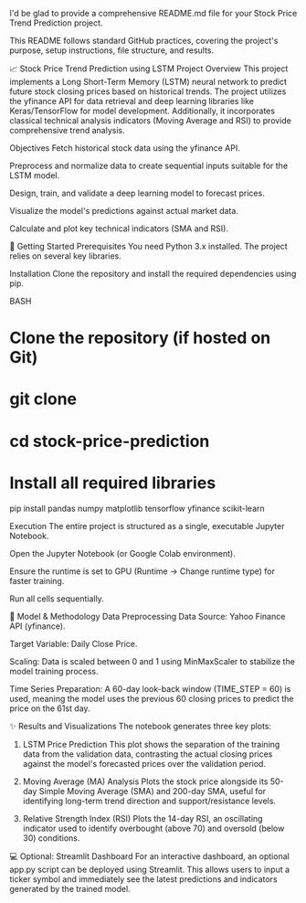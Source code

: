 I'd be glad to provide a comprehensive README.md file for your Stock Price Trend Prediction project.

This README follows standard GitHub practices, covering the project's purpose, setup instructions, file structure, and results.

📈 Stock Price Trend Prediction using LSTM
Project Overview
This project implements a Long Short-Term Memory (LSTM) neural network to predict future stock closing prices based on historical trends. The project utilizes the yfinance API for data retrieval and deep learning libraries like Keras/TensorFlow for model development. Additionally, it incorporates classical technical analysis indicators (Moving Average and RSI) to provide comprehensive trend analysis.

Objectives
Fetch historical stock data using the yfinance API.

Preprocess and normalize data to create sequential inputs suitable for the LSTM model.

Design, train, and validate a deep learning model to forecast prices.

Visualize the model's predictions against actual market data.

Calculate and plot key technical indicators (SMA and RSI).

🚀 Getting Started
Prerequisites
You need Python 3.x installed. The project relies on several key libraries.

Installation
Clone the repository and install the required dependencies using pip.

BASH
# Clone the repository (if hosted on Git)
# git clone <your-repo-link>
# cd stock-price-prediction

# Install all required libraries
pip install pandas numpy matplotlib tensorflow yfinance scikit-learn

Execution
The entire project is structured as a single, executable Jupyter Notebook.

Open the Jupyter Notebook (or Google Colab environment).

Ensure the runtime is set to GPU (Runtime -> Change runtime type) for faster training.

Run all cells sequentially.

🧠 Model & Methodology
Data Preprocessing
Data Source: Yahoo Finance API (yfinance).

Target Variable: Daily Close Price.

Scaling: Data is scaled between 0 and 1 using MinMaxScaler to stabilize the model training process.

Time Series Preparation: A 60-day look-back window (TIME_STEP = 60) is used, meaning the model uses the previous 60 closing prices to predict the price on the 61st day.

✨ Results and Visualizations
The notebook generates three key plots:

1. LSTM Price Prediction
This plot shows the separation of the training data from the validation data, contrasting the actual closing prices against the model's forecasted prices over the validation period.

2. Moving Average (MA) Analysis
Plots the stock price alongside its 50-day Simple Moving Average (SMA) and 200-day SMA, useful for identifying long-term trend direction and support/resistance levels.

3. Relative Strength Index (RSI)
Plots the 14-day RSI, an oscillating indicator used to identify overbought (above 70) and oversold (below 30) conditions.

💻 Optional: Streamlit Dashboard
For an interactive dashboard, an optional app.py script can be deployed using Streamlit. This allows users to input a ticker symbol and immediately see the latest predictions and indicators generated by the trained model.
